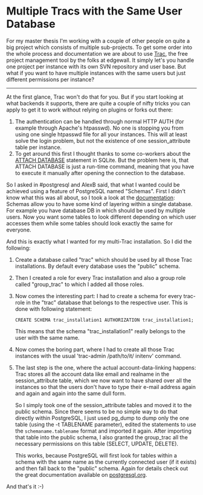 # Multiple Tracs with the Same User Database

For my master thesis I'm working with a couple of other people on quite a 
big project which consists of multiple sub-projects. To get some order into 
the whole process and documentation we are about to use [Trac](http://trac.edgewall.org/), the free 
project management tool by the folks at edgewall. It simply let's you handle 
one project per instance with its own SVN repository and user base. But what 
if you want to have multiple instances with the same users but just different 
permissions per instance?

-------------------------------

At the first glance, Trac won't do that for you. But if you start looking at 
what backends it supports, there are quite a couple of nifty tricks you can 
apply to get it to work without relying on plugins or forks out there:

1.  The authentication can be handled through normal HTTP AUTH (for example
    through Apache's htpasswd). No one is stopping you from using one single
    htpasswd file for all your instances. This will at least solve the login
    problem, but not the existence of one session_attribute table per
    instance.
2.  To get around this first I thought thanks to some co-workers about the [ATTACH DATABASE](http://sqlite.org/lang_attach.html)
    statement in SQLite. But the problem here is, that ATTACH DATABASE
    is just a run-time command, meaning that you have to execute it manually
    after opening the connection to the database. 
    
So I asked in #postgresql and AlexB said, that what I wanted could be achieved
using a feature of PostgreSQL named "Schemas". First I didn't know what this
was all about, so I took a look at the [documentation](http://www.postgresql.org/docs/8.2/interactive/ddl-schemas.html): Schemas allow you to
have some kind of layering within a single database. For example you have
database DB in which should be used by multiple users. Now you want some 
tables to look different depending on which user accesses them while some
tables should look exactly the same for everyone. 

And this is exactly what I wanted for my multi-Trac installation. So I did
the following:

1.  Create a database called "trac" which should be used by all those Trac
    installations. By default every database uses the "public" schema.
2.  Then I created a role for every Trac installation and also a group role
    called "group_trac" to which I added all those roles.
3.  Now comes the interesting part: I had to create a schema for every
    trac-role in the "trac" database that belongs to the respective user. 
    This is done with following statement:
        
        CREATE SCHEMA trac_installation1 AUTHORIZATION trac_installation1;
        
    
    This means that the schema "trac_installation1" really belongs to the user
    with the same name.
4.  Now comes the boring part, where I had to create all those Trac 
    instances with the usual 'trac-admin /path/to/it/ initenv' command.
5.  The last step is the one, where the actual account-data-linking happens:
    Trac stores all the account data like email and realname in the 
    session_attribute table, which we now want to have shared over all
    the instances so that the users don't have to type their e-mail address
    again and again and again into the same dull form. 
    
    So I simply took one of the session\_attribute tables and moved it
    to the public schema. Since there seems to be no simple way to do that
    directly within PostgreSQL, I just used pg\_dump to dump only the one
    table (using the -t TABLENAME parameter), edited the statements to 
    use the `schemaname.tablename` format and imported it again. After importing
    that table into the public schema, I also granted the group_trac
    all the necessary permissions on this table (SELECT, UPDATE, DELETE).
    
    This works, 
    because PostgreSQL will first look for tables within a schema with the
    same name as the currently connected user (if it exists) and then fall back
    to the "public" schema. Again for details check out the great documentation
    available on [postgresql.org](http://www.postgresql.org/docs/8.2/interactive/).

And that's it :-)
    